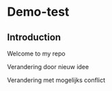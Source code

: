 # Demo-test
## Introduction

Welcome to my repo


Verandering door nieuw idee

Verandering met mogelijks conflict
